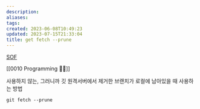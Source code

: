 ```yaml
---
description:
aliases: 
tags: 
created: 2023-06-08T10:49:23
updated: 2023-07-15T21:33:04
title: get fetch --prune
---
```

[SOF](https://stackoverflow.com/questions/38512124/visual-studio-code-remove-branches-deleted-on-github-that-still-show-in-vs-cod)

[[0010 Programming 👩‍💻]]

사용하지 않는, 그러니까 깃 원격서버에서 제거한 브랜치가 로컬에 남아있을 때 사용하는 방법

```
git fetch --prune
```
